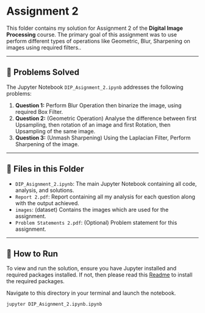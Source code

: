# Assignment 2

This folder contains my solution for Assignment 2 of the **Digital Image Processing** course. The primary goal of this assignment was to use perform different types of operations like Geometric, Blur, Sharpening on images using required filters..

---

## 📝 Problems Solved

The Jupyter Notebook `DIP_Asignment_2.ipynb` addresses the following problems:

1.  **Question 1:** Perform Blur Operation then binarize the image, using required Box Filter.
2.  **Question 2:** (Geometric Operation) Analyse the difference between first Upsampling, then rotation of an image and first Rotation, then Upsampling of the same image.
3.  **Question 3:** (Unmash Sharpening) Using the Laplacian Filter, Perform Sharpening of the image.

---

## 📂 Files in this Folder

* `DIP_Asignment_2.ipynb`: The main Jupyter Notebook containing all code, analysis, and solutions.
* `Report 2.pdf`: Report containing all my analysis for each question along with the output achieved.
* `images`: (dataset) Contains the images which are used for the assignment.
* `Problem Statements 2.pdf`: (Optional) Problem statement for this assignment.

---

## 🚀 How to Run

To view and run the solution, ensure you have Jupyter installed and required packages installed. If not, then please read this [Readme](../README.md) to install the required packages. 

Navigate to this directory in your terminal and launch the notebook.

```bash
jupyter DIP_Asignment_2.ipynb.ipynb
```
